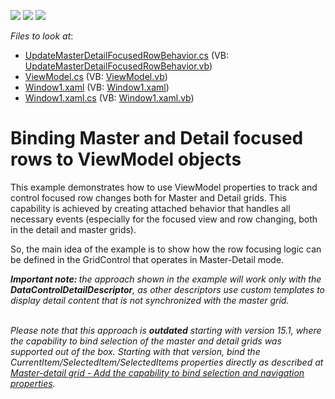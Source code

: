 <!-- default badges list -->
![](https://img.shields.io/endpoint?url=https://codecentral.devexpress.com/api/v1/VersionRange/128647419/21.1.5%2B)
[![](https://img.shields.io/badge/Open_in_DevExpress_Support_Center-FF7200?style=flat-square&logo=DevExpress&logoColor=white)](https://supportcenter.devexpress.com/ticket/details/E4402)
[![](https://img.shields.io/badge/📖_How_to_use_DevExpress_Examples-e9f6fc?style=flat-square)](https://docs.devexpress.com/GeneralInformation/403183)
<!-- default badges end -->
<!-- default file list -->
*Files to look at*:

* [UpdateMasterDetailFocusedRowBehavior.cs](./CS/UpdateMasterDetailFocusedRowBehavior.cs) (VB: [UpdateMasterDetailFocusedRowBehavior.vb](./VB/UpdateMasterDetailFocusedRowBehavior.vb))
* [ViewModel.cs](./CS/ViewModel.cs) (VB: [ViewModel.vb](./VB/ViewModel.vb))
* [Window1.xaml](./CS/Window1.xaml) (VB: [Window1.xaml](./VB/Window1.xaml))
* [Window1.xaml.cs](./CS/Window1.xaml.cs) (VB: [Window1.xaml.vb](./VB/Window1.xaml.vb))
<!-- default file list end -->
# Binding Master and Detail focused rows to ViewModel objects


<p>This example demonstrates how to use ViewModel properties to track and control focused row changes both for Master and Detail grids. This capability is achieved by creating attached behavior that handles all necessary events (especially for the focused view and row changing, both in the detail and master grids). </p>
<p>So, the main idea of the example is to show how the row focusing logic can be defined in the GridControl that operates in Master-Detail mode.</p>
<p><strong><em>I</em></strong><strong><em>mportant n</em></strong><strong><em>ote</em></strong><strong><em>: </em></strong><em>t</em><em>he approach shown in the example will work only with the </em><strong><em>DataControlDetailDescriptor</em></strong><em>, as other descriptors use custom templates to display detail content that is not synchronized with the master grid.<br><br></em></p>
<p><em>Please note that this approach is </em><strong><em>outdated</em></strong><em> starting with version 15.1, where the capability to bind selection of the master and detail grids was supported out of the box. Starting with that version, bind the CurrentItem/SelectedItem/SelectedItems properties directly as described at </em><a href="https://www.devexpress.com/Support/Center/p/T106654"><em>Master-detail grid - Add the capability to bind selection and navigation properties</em></a><em>.</em></p>

<br/>


